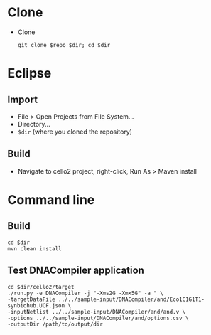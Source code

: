 # Clone

- Clone

      git clone $repo $dir; cd $dir

# Eclipse

## Import

- File > Open Projects from File System...
- Directory...
- `$dir` (where you cloned the repository)

## Build

- Navigate to cello2 project, right-click, Run As > Maven install

# Command line

## Build

    cd $dir
    mvn clean install

## Test DNACompiler application

    cd $dir/cello2/target
	./run.py -e DNACompiler -j "-Xms2G -Xmx5G" -a " \
	-targetDataFile ../../sample-input/DNACompiler/and/Eco1C1G1T1-synbiohub.UCF.json \
    -inputNetlist ../../sample-input/DNACompiler/and/and.v \
    -options ../../sample-input/DNACompiler/and/options.csv \
    -outputDir /path/to/output/dir
	
